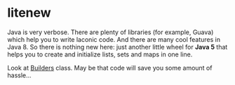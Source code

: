 litenew
=======

Java is very verbose. There are plenty of libraries (for example, Guava) which help you to write laconic code. And there
are many cool features in Java 8. So there is nothing new here: just another little wheel for **Java 5** that helps you
to create and initialize lists, sets and maps in one line.

Look at
[Builders](https://github.com/flaz14/litenew/blob/master/main/litenew/Builders.java)
class. May be that code will save you some amount of hassle...